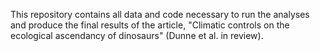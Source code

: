 This repository contains all data and code necessary to run the analyses and produce the final results of the article, "Climatic controls on the ecological ascendancy of dinosaurs" (Dunne et al. in review).